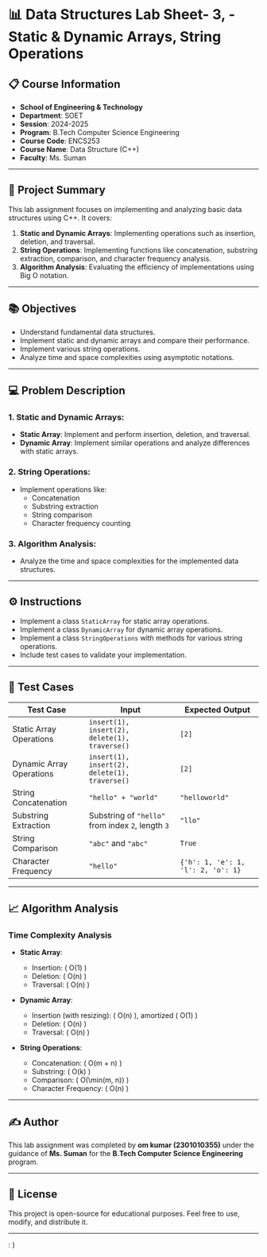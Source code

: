 # 📊 Data Structures Lab Sheet- 3, - Static & Dynamic Arrays, String Operations 
## 📋 Course Information
- **School of Engineering & Technology**
- **Department**: SOET  
- **Session**: 2024-2025  
- **Program**: B.Tech Computer Science Engineering  
- **Course Code**: ENCS253  
- **Course Name**: Data Structure (C++)  
- **Faculty**: Ms. Suman  

---

## 🚀 Project Summary
This lab assignment focuses on implementing and analyzing basic data structures using C++. It covers:
1. **Static and Dynamic Arrays**: Implementing operations such as insertion, deletion, and traversal.
2. **String Operations**: Implementing functions like concatenation, substring extraction, comparison, and character frequency analysis.
3. **Algorithm Analysis**: Evaluating the efficiency of implementations using Big O notation.

---

## 📚 Objectives
- Understand fundamental data structures.
- Implement static and dynamic arrays and compare their performance.
- Implement various string operations.
- Analyze time and space complexities using asymptotic notations.

---

## 💻 Problem Description
### 1. Static and Dynamic Arrays:
- **Static Array**: Implement and perform insertion, deletion, and traversal.
- **Dynamic Array**: Implement similar operations and analyze differences with static arrays.

### 2. String Operations:
- Implement operations like:
  - Concatenation
  - Substring extraction
  - String comparison
  - Character frequency counting

### 3. Algorithm Analysis:
- Analyze the time and space complexities for the implemented data structures.

---

## ⚙️ Instructions
- Implement a class `StaticArray` for static array operations.
- Implement a class `DynamicArray` for dynamic array operations.
- Implement a class `StringOperations` with methods for various string operations.
- Include test cases to validate your implementation.

---

## 🧪 Test Cases
| Test Case               | Input                                      | Expected Output                                      |
|-------------------------|--------------------------------------------|------------------------------------------------------|
| Static Array Operations | `insert(1), insert(2), delete(1), traverse()` | `[2]`                                                |
| Dynamic Array Operations| `insert(1), insert(2), delete(1), traverse()` | `[2]`                                                |
| String Concatenation    | `"hello" + "world"`                        | `"helloworld"`                                       |
| Substring Extraction    | Substring of `"hello"` from index `2`, length `3` | `"llo"`                                             |
| String Comparison       | `"abc"` and `"abc"`                        | `True`                                               |
| Character Frequency     | `"hello"`                                  | `{'h': 1, 'e': 1, 'l': 2, 'o': 1}`                   |

---

## 📈 Algorithm Analysis
### Time Complexity Analysis
- **Static Array**:
  - Insertion: \( O(1) \)
  - Deletion: \( O(n) \)
  - Traversal: \( O(n) \)

- **Dynamic Array**:
  - Insertion (with resizing): \( O(n) \), amortized \( O(1) \)
  - Deletion: \( O(n) \)
  - Traversal: \( O(n) \)

- **String Operations**:
  - Concatenation: \( O(m + n) \)
  - Substring: \( O(k) \)
  - Comparison: \( O(\min(m, n)) \)
  - Character Frequency: \( O(n) \)

---


## ✍️ Author
This lab assignment was completed by **om kumar (2301010355)** under the guidance of **Ms. Suman** for the **B.Tech Computer Science Engineering** program.

---

## 📜 License
This project is open-source for educational purposes. Feel free to use, modify, and distribute it.
 
---
 : )
 

